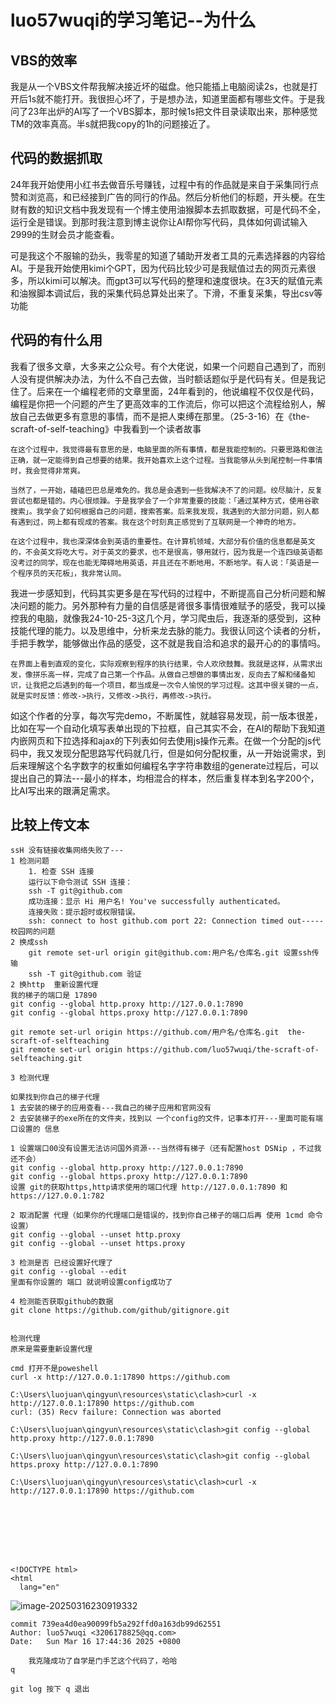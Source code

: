 # **luo57wuqi的学习笔记**--为什么

## VBS的效率

我是从一个VBS文件帮我解决接近坏的磁盘。他只能插上电脑阅读2s，也就是打开后1s就不能打开。我很担心坏了，于是想办法，知道里面都有哪些文件。于是我问了23年出炉的AI写了一个VBS脚本，那时候1s把文件目录读取出来，那种感觉TM的效率真高。半s就把我copy的1h的问题接近了。

## 代码的数据抓取

24年我开始使用小红书去做音乐号赚钱，过程中有的作品就是来自于采集同行点赞和浏览高，和已经接到广告的同行的作品。然后分析他们的标题，开头梗。在生财有数的知识文档中我发现有一个博主使用油猴脚本去抓取数据，可是代码不全，运行全是错误。到那时我注意到博主说你让AI帮你写代码，具体如何调试输入2999的生财会员才能查看。

可是我这个不服输的劲头，我零星的知道了辅助开发者工具的元素选择器的内容给AI。于是我开始使用kimi个GPT，因为代码比较少可是我赋值过去的网页元素很多，所以kimi可以解决。而gpt3可以写代码的整理和速度很块。在3天的赋值元素和油猴脚本调试后，我的采集代码总算处出来了。下滑，不重复采集，导出csv等功能

## 代码的有什么用

我看了很多文章，大多来之公众号。有个大佬说，如果一个问题自己遇到了，而别人没有提供解决办法，为什么不自己去做，当时额话题似乎是代码有关。但是我记住了。后来在一个编程老师的文章里面，24年看到的，他说编程不仅仅是代码，编程是你把一个问题的产生了更高效率的工作流后，你可以把这个流程给别人，解放自己去做更多有意思的事情，而不是把人束缚在那里。（25-3-16）在《the-scraft-of-self-teaching》中我看到一个读者故事

```
在这个过程中，我觉得最有意思的是，电脑里面的所有事情，都是我能控制的。只要思路和做法正确，就一定能得到自己想要的结果。我开始喜欢上这个过程。当我能够从头到尾控制一件事情时，我会觉得非常爽。

当然了，一开始，磕磕巴巴总是难免的。我总是会遇到一些我解决不了的问题。绞尽脑汁，反复尝试也都是错的。内心很烦躁。于是我学会了一个非常重要的技能：「通过某种方式，使用谷歌搜索」。我学会了如何根据自己的问题，搜索答案。后来我发现，我遇到的大部分问题，别人都有遇到过，网上都有现成的答案。我在这个时刻真正感觉到了互联网是一个神奇的地方。

在这个过程中，我也深深体会到英语的重要性。在计算机领域，大部分有价值的信息都是英文的，不会英文将吃大亏。对于英文的要求，也不是很高，够用就行，因为我是一个连四级英语都没考过的同学，现在也能无障碍地用英语，并且还在不断地用，不断地学。有人说：「英语是一个程序员的天花板」，我非常认同。
```

我进一步感知到，代码其实更多是在写代码的过程中，不断提高自己分析问题和解决问题的能力。另外那种有力量的自信感是肾很多事情很难赋予的感受，我可以操控我的电脑，就像我24-10-25-3这几个月，学习爬虫后，我逐渐的感受到，这种技能代理的能力。以及思维中，分析来龙去脉的能力。我很认同这个读者的分析，手把手教学，能够做出作品的感受，这不就是我自洽和追求的最开心的的事情吗。

```
在界面上看到直观的变化，实际观察到程序的执行结果，令人欢欣鼓舞。我就是这样，从需求出发，像拼乐高一样，完成了自己第一个作品。从做自己想做的事情出发，反向去了解和储备知识，让我把之后遇到的每一个项目，都当成是一次令人愉悦的学习过程。这其中很关键的一点，就是实时反馈：修改->执行，又修改->执行，再修改->执行。
```

如这个作者的分享，每次写完demo，不断属性，就越容易发现，前一版本很差，比如在写一个自动化填写表单出现的下拉框，自己其实不会，在AI的帮助下我知道内嵌网页和下拉选择和ajax的下列表如何去使用js操作元素。在做一个分配的js代码中，我又发现分配思路写代码就几行，但是如何分配权重，从一开始说需求，到后来理解这个名字数字的权重如何编程名字字符串数组的generate过程后，可以提出自己的算法---最小的样本，均相混合的样本，然后重复样本到名字200个，比AI写出来的跟满足需求。



## 比较上传文本

```
ssH 没有链接收集网络失败了---
1 检测问题
    1. 检查 SSH 连接
    运行以下命令测试 SSH 连接：
    ssh -T git@github.com
    成功连接：显示 Hi 用户名! You've successfully authenticated。
    连接失败：提示超时或权限错误。
    ssh: connect to host github.com port 22: Connection timed out-----校园网的问题
2 换成ssh 
	git remote set-url origin git@github.com:用户名/仓库名.git 设置ssh传输
	ssh -T git@github.com 验证
2 换http  重新设置代理
我的梯子的端口是 17890
git config --global http.proxy http://127.0.0.1:7890
git config --global https.proxy http://127.0.0.1:7890

git remote set-url origin https://github.com/用户名/仓库名.git  the-scraft-of-selfteaching
git remote set-url origin https://github.com/luo57wuqi/the-scraft-of-selfteaching.git

3 检测代理
```

```
如果找到你自己的梯子代理
1 去安装的梯子的应用查看---我自己的梯子应用和官网没有
2 去安装梯子的exe所在的文件夹，找到以 一个config的文件，记事本打开---里面可能有端口设置的 信息

1 设置端口00没有设置无法访问国外资源---当然得有梯子（还有配置host DSNip ，不过我还不会）
git config --global http.proxy http://127.0.0.1:7890
git config --global https.proxy http://127.0.0.1:7890
设置 git的获取https,http请求使用的端口代理 http://127.0.0.1:7890 和https://127.0.0.1:782 

2 取消配置 代理（如果你的代理端口是错误的，找到你自己梯子的端口后再 使用 1cmd 命令 设置）
git config --global --unset http.proxy 
git config --global --unset https.proxy

3 检测是否 已经设置好代理了
git config --global --edit
里面有你设置的 端口 就说明设置config成功了

4 检测能否获取github的数据
git clone https://github.com/github/gitignore.git


```

[]()

```
检测代理
原来是需要重新设置代理

cmd 打开不是poweshell
curl -x http://127.0.0.1:17890 https://github.com

C:\Users\luojuan\qingyun\resources\static\clash>curl -x http://127.0.0.1:17890 https://github.com
curl: (35) Recv failure: Connection was aborted

C:\Users\luojuan\qingyun\resources\static\clash>git config --global http.proxy http://127.0.0.1:7890

C:\Users\luojuan\qingyun\resources\static\clash>git config --global https.proxy http://127.0.0.1:7890

C:\Users\luojuan\qingyun\resources\static\clash>curl -x http://127.0.0.1:17890 https://github.com








<!DOCTYPE html>
<html
  lang="en"
```

![image-20250316230919332](D:/%E7%BC%96%E7%A8%8Bjupyter/%E5%93%8E%E8%87%AA%E5%AD%A6%E6%98%AF%E9%97%A8%E6%89%8B%E8%89%BA/%E4%B8%8A%E6%89%8B%E5%86%99%E7%A8%8B%E5%BA%8F/the-craft-of-selfteaching/images/image-20250316230919332.png)

```
commit 739ea4d0ea90099fb5a292ffd0a163db99d62551
Author: luo57wuqi <3206178825@qq.com>
Date:   Sun Mar 16 17:44:36 2025 +0800

    我克隆成功了自学是门手艺这个代码了，哈哈
q

git log 按下 q 退出 
```

